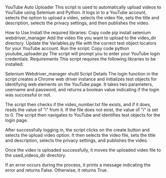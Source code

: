 YouTube Auto Uploader
This script is used to automatically upload videos to YouTube using Selenium and Python. It logs in to a YouTube account, selects the option to upload a video, selects the video file, sets the title and description, selects the privacy settings, and then publishes the video.

How to Use
Install the required libraries:
Copy code
pip install selenium webdriver_manager
Add the video file you want to upload to the video_dir directory.
Update the Variables.py file with the correct test object locators for your YouTube account.
Run the script:
Copy code
python youtube_uploader.py
The script will prompt you to enter your YouTube login credentials.
Requirements
This script requires the following libraries to be installed:

Selenium
Webdriver_manager
shutil
Script Details
The login function in the script creates a Chrome web driver instance and initializes test objects for identifying web elements on the YouTube page. It takes two parameters, username and password, and returns a boolean value indicating if the login was successful or not.

The script then checks if the video_number.txt file exists, and if it does, reads the value of "i" from it. If the file does not exist, the value of "i" is set to 0. The script then navigates to YouTube and identifies test objects for the login page.

After successfully logging in, the script clicks on the create button and selects the upload video option. It then selects the video file, sets the title and description, selects the privacy settings, and publishes the video.

Once the video is uploaded successfully, it moves the uploaded video file to the used_videos_dir directory.

If an error occurs during the process, it prints a message indicating the error and returns False. Otherwise, it returns True.
